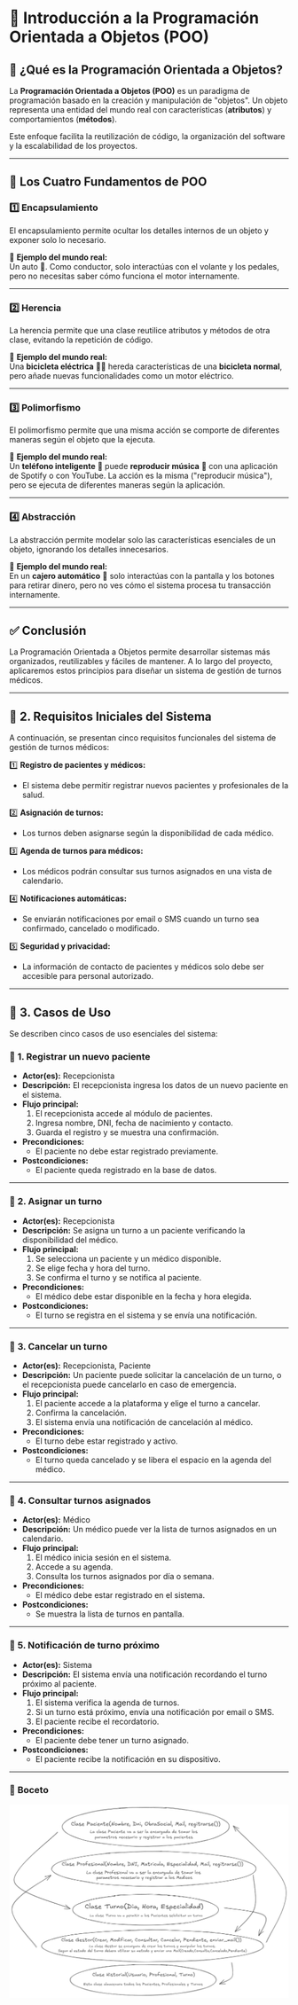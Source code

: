# 📌 Introducción a la Programación Orientada a Objetos (POO)  

## 📖 ¿Qué es la Programación Orientada a Objetos?  
La **Programación Orientada a Objetos (POO)** es un paradigma de programación basado en la creación y manipulación de "objetos". Un objeto representa una entidad del mundo real con características (**atributos**) y comportamientos (**métodos**).  

Este enfoque facilita la reutilización de código, la organización del software y la escalabilidad de los proyectos.  

---

## 🔹 Los Cuatro Fundamentos de POO  

### 1️⃣ **Encapsulamiento**  
El encapsulamiento permite ocultar los detalles internos de un objeto y exponer solo lo necesario.  

📌 **Ejemplo del mundo real:**  
Un auto 🚗. Como conductor, solo interactúas con el volante y los pedales, pero no necesitas saber cómo funciona el motor internamente.  

---

### 2️⃣ **Herencia**  
La herencia permite que una clase reutilice atributos y métodos de otra clase, evitando la repetición de código.  

📌 **Ejemplo del mundo real:**  
Una **bicicleta eléctrica** 🚴‍♀️ hereda características de una **bicicleta normal**, pero añade nuevas funcionalidades como un motor eléctrico.  

---

### 3️⃣ **Polimorfismo**  
El polimorfismo permite que una misma acción se comporte de diferentes maneras según el objeto que la ejecuta.  

📌 **Ejemplo del mundo real:**  
Un **teléfono inteligente** 📱 puede **reproducir música** 🎵 con una aplicación de Spotify o con YouTube. La acción es la misma ("reproducir música"), pero se ejecuta de diferentes maneras según la aplicación.  

---

### 4️⃣ **Abstracción**  
La abstracción permite modelar solo las características esenciales de un objeto, ignorando los detalles innecesarios.  

📌 **Ejemplo del mundo real:**  
En un **cajero automático** 🏧 solo interactúas con la pantalla y los botones para retirar dinero, pero no ves cómo el sistema procesa tu transacción internamente.  

---

## ✅ **Conclusión**  
La Programación Orientada a Objetos permite desarrollar sistemas más organizados, reutilizables y fáciles de mantener. A lo largo del proyecto, aplicaremos estos principios para diseñar un sistema de gestión de turnos médicos.  

---

## 🔹 **2. Requisitos Iniciales del Sistema**  

A continuación, se presentan cinco requisitos funcionales del sistema de gestión de turnos médicos:  

1️⃣ **Registro de pacientes y médicos:**  
   - El sistema debe permitir registrar nuevos pacientes y profesionales de la salud.  

2️⃣ **Asignación de turnos:**  
   - Los turnos deben asignarse según la disponibilidad de cada médico.  

3️⃣ **Agenda de turnos para médicos:**  
   - Los médicos podrán consultar sus turnos asignados en una vista de calendario.  

4️⃣ **Notificaciones automáticas:**  
   - Se enviarán notificaciones por email o SMS cuando un turno sea confirmado, cancelado o modificado.  

5️⃣ **Seguridad y privacidad:**  
   - La información de contacto de pacientes y médicos solo debe ser accesible para personal autorizado.  

---

## 🔹 **3. Casos de Uso**  

Se describen cinco casos de uso esenciales del sistema:  

### 📌 **1. Registrar un nuevo paciente**  
- **Actor(es):** Recepcionista  
- **Descripción:** El recepcionista ingresa los datos de un nuevo paciente en el sistema.  
- **Flujo principal:**  
  1. El recepcionista accede al módulo de pacientes.  
  2. Ingresa nombre, DNI, fecha de nacimiento y contacto.  
  3. Guarda el registro y se muestra una confirmación.  
- **Precondiciones:**  
  - El paciente no debe estar registrado previamente.  
- **Postcondiciones:**  
  - El paciente queda registrado en la base de datos.  

---

### 📌 **2. Asignar un turno**  
- **Actor(es):** Recepcionista  
- **Descripción:** Se asigna un turno a un paciente verificando la disponibilidad del médico.  
- **Flujo principal:**  
  1. Se selecciona un paciente y un médico disponible.  
  2. Se elige fecha y hora del turno.  
  3. Se confirma el turno y se notifica al paciente.  
- **Precondiciones:**  
  - El médico debe estar disponible en la fecha y hora elegida.  
- **Postcondiciones:**  
  - El turno se registra en el sistema y se envía una notificación.  

---

### 📌 **3. Cancelar un turno**  
- **Actor(es):** Recepcionista, Paciente  
- **Descripción:** Un paciente puede solicitar la cancelación de un turno, o el recepcionista puede cancelarlo en caso de emergencia.  
- **Flujo principal:**  
  1. El paciente accede a la plataforma y elige el turno a cancelar.  
  2. Confirma la cancelación.  
  3. El sistema envía una notificación de cancelación al médico.  
- **Precondiciones:**  
  - El turno debe estar registrado y activo.  
- **Postcondiciones:**  
  - El turno queda cancelado y se libera el espacio en la agenda del médico.  

---

### 📌 **4. Consultar turnos asignados**  
- **Actor(es):** Médico  
- **Descripción:** Un médico puede ver la lista de turnos asignados en un calendario.  
- **Flujo principal:**  
  1. El médico inicia sesión en el sistema.  
  2. Accede a su agenda.  
  3. Consulta los turnos asignados por día o semana.  
- **Precondiciones:**  
  - El médico debe estar registrado en el sistema.  
- **Postcondiciones:**  
  - Se muestra la lista de turnos en pantalla.  

---

### 📌 **5. Notificación de turno próximo**  
- **Actor(es):** Sistema  
- **Descripción:** El sistema envía una notificación recordando el turno próximo al paciente.  
- **Flujo principal:**  
  1. El sistema verifica la agenda de turnos.  
  2. Si un turno está próximo, envía una notificación por email o SMS.  
  3. El paciente recibe el recordatorio.  
- **Precondiciones:**  
  - El paciente debe tener un turno asignado.  
- **Postcondiciones:**  
  - El paciente recibe la notificación en su dispositivo.

---

### 📌 **Boceto**

![Mi Imagen](Boceto.png)

 
